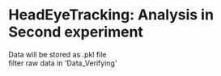 # HeadEyeTracking: Analysis in Second experiment
Data will be stored as .pkl file   
filter raw data in 'Data_Verifying'
